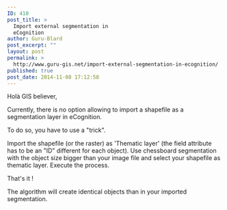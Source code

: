 ```yaml
---
ID: 410
post_title: >
  Import external segmentation in
  eCognition
author: Guru-Blard
post_excerpt: ""
layout: post
permalink: >
  http://www.guru-gis.net/import-external-segmentation-in-ecognition/
published: true
post_date: 2014-11-08 17:12:58
---
```

Holà GIS believer,

Currently, there is no option allowing to import a shapefile as a segmentation layer in eCognition.

To do so, you have to use a "trick". 

Import the shapefile (or the raster) as 'Thematic layer' (the field attribute has to be an "ID" different for each object). Use chessboard segmentation with the object size bigger than your image file and select your shapefile as thematic layer. 
Execute the process. 

That's it !

The algorithm will create identical objects than in your imported segmentation.